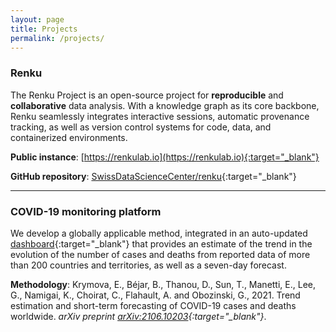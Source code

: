 ```yaml
---
layout: page
title: Projects
permalink: /projects/
---
```


### Renku

The Renku Project is an open-source project for **reproducible** and **collaborative** data analysis. With a knowledge graph as its core backbone, Renku seamlessly integrates interactive sessions, automatic provenance tracking, as well as version control systems for code, data, and containerized environments.

**Public instance**: [https://renkulab.io](https://renkulab.io){:target="_blank"}

**GitHub repository**: [SwissDataScienceCenter/renku](https://github.com/SwissDataScienceCenter/renku){:target="_blank"}

___

### COVID-19 monitoring platform

We develop a globally applicable method, integrated in an auto-updated [dashboard](https://renkulab.shinyapps.io/COVID-19-Epidemic-Forecasting/){:target="_blank"} that provides an estimate of the trend in the evolution of the number of cases and deaths from reported data of more than 200 countries and territories, as well as a seven-day forecast.

**Methodology**: Krymova, E., Béjar, B., Thanou, D., Sun, T., Manetti, E., Lee, G., Namigai, K., Choirat, C., Flahault, A. and Obozinski, G., 2021. Trend estimation and short-term forecasting of COVID-19 cases and deaths worldwide. *arXiv preprint [arXiv:2106.10203](https://arxiv.org/abs/2106.10203){:target="_blank"}*.
